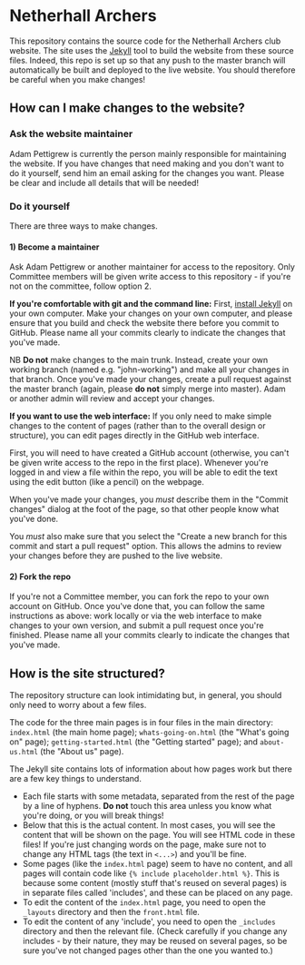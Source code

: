 # Netherhall Archers

This repository contains the source code for the Netherhall Archers club website. The site uses the [Jekyll](https://jekyllrb.com/) tool to build the website from these source files. Indeed, this repo is set up so that any push to the master branch will automatically be built and deployed to the live website. You should therefore be careful when you make changes!

## How can I make changes to the website?

### Ask the website maintainer

Adam Pettigrew is currently the person mainly responsible for maintaining the website. If you have changes that need making and you don't want to do it yourself, send him an email asking for the changes you want. Please be clear and include all details that will be needed!

### Do it yourself

There are three ways to make changes.

#### 1) Become a maintainer

Ask Adam Pettigrew or another maintainer for access to the repository. Only Committee members will be given write access to this repository - if you're not on the committee, follow option 2.

**If you're comfortable with git and the command line:** 
First, [install Jekyll](https://jekyllrb.com/docs/) on your own computer. Make your changes on your own computer, and please ensure that you build and check the website there before you commit to GitHub. Please name all your commits clearly to indicate the changes that you've made.

NB **Do not** make changes to the main trunk. Instead, create your own working branch (named e.g. "john-working") and make all your changes in that branch. Once you've made your changes, create a pull request against the master branch (again, please **do not** simply merge into master). Adam or another admin will review and accept your changes.

**If you want to use the web interface:**
If you only need to make simple changes to the content of pages (rather than to the overall design or structure), you can edit pages directly in the GitHub web interface.

First, you will need to have created a GitHub account (otherwise, you can't be given write access to the repo in the first place). Whenever you're logged in and view a file within the repo, you will be able to edit the text using the edit button (like a pencil) on the webpage.

When you've made your changes, you *must* describe them in the "Commit changes" dialog at the foot of the page, so that other people know what you've done.

You *must* also make sure that you select the "Create a new branch for this commit and start a pull request" option. This allows the admins to review your changes before they are pushed to the live website.

#### 2) Fork the repo

If you're not a Committee member, you can fork the repo to your own account on GitHub. Once you've done that, you can follow the same instructions as above: work locally or via the web interface to make changes to your own version, and submit a pull request once you're finished. Please name all your commits clearly to indicate the changes that you've made.

## How is the site structured?

The repository structure can look intimidating but, in general, you should only need to worry about a few files.

The code for the three main pages is in four files in the main directory: `index.html` (the main home page); `whats-going-on.html` (the "What's going on" page); `getting-started.html` (the "Getting started" page); and `about-us.html` (the "About us" page).

The Jekyll site contains lots of information about how pages work but there are a few key things to understand.

- Each file starts with some metadata, separated from the rest of the page by a line of hyphens. **Do not** touch this area unless you know what you're doing, or you will break things!
- Below that this is the actual content. In most cases, you will see the content that will be shown on the page. You will see HTML code in these files! If you're just changing words on the page, make sure not to change any HTML tags (the text in `<...>`) and you'll be fine.
- Some pages (like the `index.html` page) seem to have no content, and all pages will contain code like `{% include placeholder.html %}`. This is because some content (mostly stuff that's reused on several pages) is in separate files called 'includes', and these can be placed on any page.
- To edit the content of the `index.html` page, you need to open the `_layouts` directory and then the `front.html` file. 
- To edit the content of any 'include', you need to open the `_includes` directory and then the relevant file. (Check carefully if you change any includes - by their nature, they may be reused on several pages, so be sure you've not changed pages other than the one you wanted to.)
